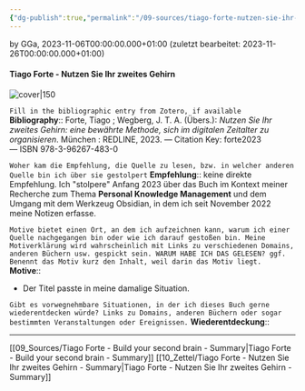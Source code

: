 ```yaml
---
{"dg-publish":true,"permalink":"/09-sources/tiago-forte-nutzen-sie-ihr-zweites-gehirn/","tags":["class/sourceNote"],"noteIcon":""}
---
```


by GGa, 2023-11-06T00:00:00.000+01:00 (zuletzt bearbeitet: 2023-11-26T00:00:00.000+01:00)  
 
#### Tiago Forte - Nutzen Sie Ihr zweites Gehirn

![cover|150](http://books.google.com/books/content?id=mqiZEAAAQBAJ&printsec=frontcover&img=1&zoom=1&edge=curl&source=gbs_api)

`Fill in the bibliographic entry from Zotero, if available`
**Bibliography**:: Forte, Tiago ; Wegberg, J. T. A. (Übers.): _Nutzen Sie Ihr zweites Gehirn: eine bewährte Methode, sich im digitalen Zeitalter zu organisieren_. München : REDLINE, 2023. — Citation Key: forte2023 — ISBN 978-3-96267-483-0 

`Woher kam die Empfehlung, die Quelle zu lesen, bzw. in welcher anderen Quelle bin ich über sie gestolpert`
**Empfehlung**:: keine direkte Empfehlung. Ich "stolpere" Anfang 2023 über das Buch im Kontext meiner Recherche zum Thema **Personal Knowledge Management** und dem Umgang mit dem Werkzeug Obsidian, in dem ich seit November 2022 meine Notizen erfasse.  

`Motive bietet einen Ort, an dem ich aufzeichnen kann, warum ich einer Quelle nachgegangen bin oder wie ich darauf gestoßen bin. Meine Motiverklärung wird wahrscheinlich mit Links zu verschiedenen Domains, anderen Büchern usw. gespickt sein. WARUM HABE ICH DAS GELESEN? ggf. Benennt das Motiv kurz den Inhalt, weil darin das Motiv liegt.`
**Motive**:: 
- Der Titel passte in meine damalige Situation.

`Gibt es vorwegnehmbare Situationen, in der ich dieses Buch gerne wiederentdecken würde? Links zu Domains, anderen Büchern oder sogar bestimmten Veranstaltungen oder Ereignissen.`
**Wiederentdeckung**::


---
[[09_Sources/Tiago Forte - Build your second brain - Summary\|Tiago Forte - Build your second brain - Summary]]
[[10_Zettel/Tiago Forte - Nutzen Sie Ihr zweites Gehirn - Summary\|Tiago Forte - Nutzen Sie Ihr zweites Gehirn - Summary]]

